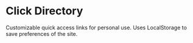 # Click Directory

Customizable quick access links for personal use. Uses LocalStorage to save preferences of the site.
